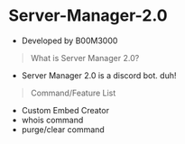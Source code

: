 # Server-Manager-2.0
- Developed by B00M3000 
> What is Server Manager 2.0?
- Server Manager 2.0 is a discord bot. duh!
> Command/Feature List
- Custom Embed Creator
- whois command
- purge/clear command

